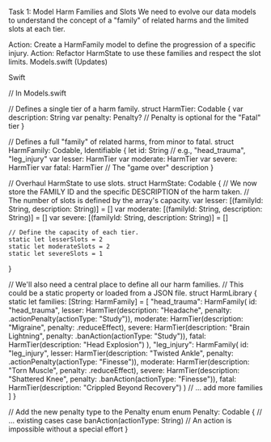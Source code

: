 Task 1: Model Harm Families and Slots
We need to evolve our data models to understand the concept of a "family" of related harms and the limited slots at each tier.

Action: Create a HarmFamily model to define the progression of a specific injury.
Action: Refactor HarmState to use these families and respect the slot limits.
Models.swift (Updates)

Swift

// In Models.swift

// Defines a single tier of a harm family.
struct HarmTier: Codable {
    var description: String
    var penalty: Penalty? // Penalty is optional for the "Fatal" tier
}

// Defines a full "family" of related harms, from minor to fatal.
struct HarmFamily: Codable, Identifiable {
    let id: String // e.g., "head_trauma", "leg_injury"
    var lesser: HarmTier
    var moderate: HarmTier
    var severe: HarmTier
    var fatal: HarmTier // The "game over" description
}

// Overhaul HarmState to use slots.
struct HarmState: Codable {
    // We now store the FAMILY ID and the specific DESCRIPTION of the harm taken.
    // The number of slots is defined by the array's capacity.
    var lesser: [(familyId: String, description: String)] = []
    var moderate: [(familyId: String, description: String)] = []
    var severe: [(familyId: String, description: String)] = []

    // Define the capacity of each tier.
    static let lesserSlots = 2
    static let moderateSlots = 2
    static let severeSlots = 1
}

// We'll also need a central place to define all our harm families.
// This could be a static property or loaded from a JSON file.
struct HarmLibrary {
    static let families: [String: HarmFamily] = [
        "head_trauma": HarmFamily(
            id: "head_trauma",
            lesser: HarmTier(description: "Headache", penalty: .actionPenalty(actionType: "Study")),
            moderate: HarmTier(description: "Migraine", penalty: .reduceEffect),
            severe: HarmTier(description: "Brain Lightning", penalty: .banAction(actionType: "Study")),
            fatal: HarmTier(description: "Head Explosion")
        ),
        "leg_injury": HarmFamily(
            id: "leg_injury",
            lesser: HarmTier(description: "Twisted Ankle", penalty: .actionPenalty(actionType: "Finesse")),
            moderate: HarmTier(description: "Torn Muscle", penalty: .reduceEffect),
            severe: HarmTier(description: "Shattered Knee", penalty: .banAction(actionType: "Finesse")),
            fatal: HarmTier(description: "Crippled Beyond Recovery")
        )
        // ... add more families
    ]
}

// Add the new penalty type to the Penalty enum
enum Penalty: Codable {
    // ... existing cases
    case banAction(actionType: String) // An action is impossible without a special effort
}